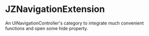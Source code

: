 # JZNavigationExtension
An UINavigationController's category to integrate much convenient functions and open some hide property.
